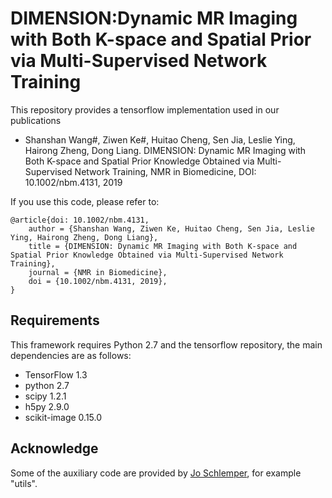 # DIMENSION:Dynamic MR Imaging with Both K-space and Spatial Prior via Multi-Supervised Network Training
This repository provides a tensorflow implementation used in our publications

 - Shanshan Wang#, Ziwen Ke#, Huitao Cheng, Sen Jia, Leslie Ying, Hairong Zheng, Dong Liang. DIMENSION: Dynamic MR Imaging with Both K-space and Spatial Prior Knowledge Obtained via Multi-Supervised Network Training, NMR in Biomedicine, DOI: 10.1002/nbm.4131, 2019

 If you use this code, please refer to: 
 
```
@article{doi: 10.1002/nbm.4131,
    author = {Shanshan Wang, Ziwen Ke, Huitao Cheng, Sen Jia, Leslie Ying, Hairong Zheng, Dong Liang},
    title = {DIMENSION: Dynamic MR Imaging with Both K-space and Spatial Prior Knowledge Obtained via Multi-Supervised Network Training},
    journal = {NMR in Biomedicine},
    doi = {10.1002/nbm.4131, 2019},
}
```

## Requirements
This framework requires Python 2.7 and the tensorflow repository, the main dependencies are as follows:

 - TensorFlow 1.3
 - python 2.7
 - scipy 1.2.1
 - h5py 2.9.0
 - scikit-image 0.15.0
 
 ## Acknowledge
 
Some of the auxiliary code are provided by [Jo Schlemper](https://github.com/js3611/Deep-MRI-Reconstruction), for example "utils".  
 

